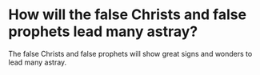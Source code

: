 # How will the false Christs and false prophets lead many astray?

The false Christs and false prophets will show great signs and wonders to lead many astray.
